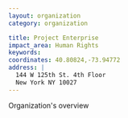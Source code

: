 ```yaml
---
layout: organization
category: organization

title: Project Enterprise
impact_area: Human Rights
keywords: 
coordinates: 40.80824,-73.94772
address: |
  144 W 125th St. 4th Floor
  New York NY 10027
---
```

Organization's overview
